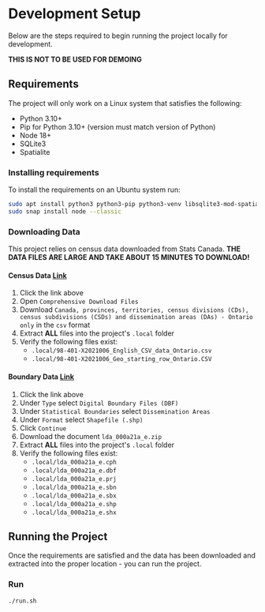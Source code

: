 # Development Setup

Below are the steps required to begin running the project locally for development.

**THIS IS NOT TO BE USED FOR DEMOING**

## Requirements

The project will only work on a Linux system that satisfies the following:
- Python 3.10+
- Pip for Python 3.10+ (version must match version of Python)
- Node 18+
- SQLite3
- Spatialite

### Installing requirements

To install the requirements on an Ubuntu system run:
```bash
sudo apt install python3 python3-pip python3-venv libsqlite3-mod-spatialite spatialite-bin
sudo snap install node --classic
```

### Downloading Data

This project relies on census data downloaded from Stats Canada. **THE DATA FILES ARE LARGE AND TAKE ABOUT 15 MINUTES TO DOWNLOAD!**

#### Census Data [Link](https://www12.statcan.gc.ca/census-recensement/2021/dp-pd/prof/details/download-telecharger.cfm?Lang=E&SearchText=toronto&DGUIDlist=2021A00053520005&GENDERlist=1&STATISTIClist=1&HEADERlist=0)

1. Click the link above
2. Open `Comprehensive Download Files`
3. Download `Canada, provinces, territories, census divisions (CDs), census subdivisions (CSDs) and dissemination areas (DAs) - Ontario only` in the `csv` format
4. Extract **ALL** files into the project's `.local` folder
5. Verify the following files exist:
    - `.local/98-401-X2021006_English_CSV_data_Ontario.csv`
    - `.local/98-401-X2021006_Geo_starting_row_Ontario.CSV`

#### Boundary Data [Link](https://www12.statcan.gc.ca/census-recensement/2021/geo/sip-pis/boundary-limites/index2021-eng.cfm?year=21)

1. Click the link above
2. Under `Type` select `Digital Boundary Files (DBF)`
3. Under `Statistical Boundaries` select `Dissemination Areas`
4. Under `Format` select `Shapefile (.shp)`
5. Click `Continue`
6. Download the document `lda_000a21a_e.zip`
7. Extract **ALL** files into the project's `.local` folder
8. Verify the following files exist:
    - `.local/lda_000a21a_e.cph`
    - `.local/lda_000a21a_e.dbf`
    - `.local/lda_000a21a_e.prj`
    - `.local/lda_000a21a_e.sbn`
    - `.local/lda_000a21a_e.sbx`
    - `.local/lda_000a21a_e.shp`
    - `.local/lda_000a21a_e.shx`

## Running the Project

Once the requirements are satisfied and the data has been downloaded and extracted into the proper location - you can run the project.

### Run

```bash
./run.sh
```
